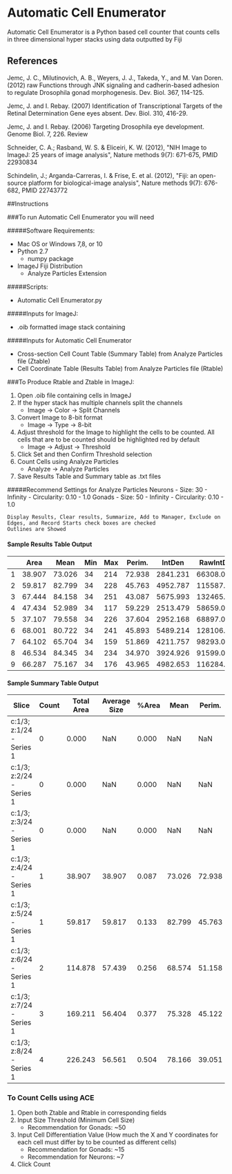 # Automatic Cell Enumerator

Automatic Cell Enumerator is a Python based cell counter that counts cells in three dimensional hyper stacks using data outputted by Fiji

## References

Jemc, J. C., Milutinovich, A. B., Weyers, J. J., Takeda, Y., and M. Van Doren. (2012) raw Functions through JNK signaling and cadherin-based adhesion to regulate Drosophila gonad morphogenesis. Dev. Biol. 367, 114-125.

Jemc, J. and I. Rebay. (2007) Identification of Transcriptional Targets of the Retinal Determination Gene eyes absent. Dev. Biol. 310, 416-29.

Jemc, J. and I. Rebay. (2006) Targeting Drosophila eye development. Genome Biol. 7, 226. Review

Schneider, C. A.; Rasband, W. S. & Eliceiri, K. W. (2012), "NIH Image to ImageJ: 25 years of image analysis", Nature methods 9(7): 671-675, PMID 22930834

Schindelin, J.; Arganda-Carreras, I. & Frise, E. et al. (2012), "Fiji: an open-source platform for biological-image analysis", Nature methods 9(7): 676-682, PMID 22743772

##Instructions

###To run Automatic Cell Enumerator you will need

#####Software Requirements:
- Mac OS or Windows 7,8, or 10
- Python 2.7
    - numpy package
- ImageJ Fiji Distribution
    - Analyze Particles Extension

#####Scripts:
- Automatic Cell Enumerator.py

#####Inputs for ImageJ:
- .oib formatted image stack containing 

#####Inputs for Automatic Cell Enumerator
- Cross-section Cell Count Table (Summary Table) from Analyze Particles file (Ztable)
- Cell Coordinate Table (Results Table) from Analyze Particles file (Rtable)

###To Produce Rtable and Ztable in ImageJ:

1. Open .oib file containing cells in ImageJ 
2. If the hyper stack has multiple channels split the channels
    - Image -> Color -> Split Channels
3. Convert Image to 8-bit format
    - Image -> Type -> 8-bit
4. Adjust threshold for the Image to highlight the cells to be counted. All cells that are to be counted should be highlighted red by default
    - Image -> Adjust -> Threshold
5. Click Set and then Confirm Threshold selection
6. Count Cells using Analyze Particles
    - Analyze -> Analyze Particles
7. Save Results Table and Summary table as .txt files

#####Recommend Settings for Analyze Particles
    Neurons
    - Size: 30 - Infinity 
    - Circularity: 0.10 - 1.0
    Gonads
    - Size: 50 - Infinity 
    - Circularity: 0.10 - 1.0
    
    Display Results, Clear results, Summarize, Add to Manager, Exclude on Edges, and Record Starts check boxes are checked
    Outlines are Showed

#### Sample Results Table Output 
|      | Area    | Mean    | Min | Max | Perim.  | IntDen    | RawIntDen   | XStart | YStart |
|------|---------|---------|-----|-----|---------|-----------|-------------|--------|--------|
| 1    | 38.907  | 73.026  | 34  | 214 | 72.938  | 2841.231  | 66308.000   | 686    | 458    |
| 2    | 59.817  | 82.799  | 34  | 228 | 45.763  | 4952.787  | 115587.000  | 670    | 458    |
| 3    | 67.444  | 84.158  | 34  | 251 | 43.087  | 5675.993  | 132465.000  | 666    | 457    |
| 4    | 47.434  | 52.989  | 34  | 117 | 59.229  | 2513.479  | 58659.000   | 774    | 515    |
| 5    | 37.107  | 79.558  | 34  | 226 | 37.604  | 2952.168  | 68897.000   | 822    | 413    |
| 6    | 68.001  | 80.722  | 34  | 241 | 45.893  | 5489.214  | 128106.000  | 664    | 456    |
| 7    | 64.102  | 65.704  | 34  | 159 | 51.869  | 4211.757  | 98293.000   | 773    | 515    |
| 8    | 46.534  | 84.345  | 34  | 234 | 34.970  | 3924.926  | 91599.000   | 822    | 412    |
| 9    | 66.287  | 75.167  | 34  | 176 | 43.965  | 4982.653  | 116284.000  | 670    | 455    |


#### Sample Summary Table Output
| Slice                     | Count | Total Area | Average Size | %Area | Mean   | Perim.  | IntDen    |
|---------------------------|-------|------------|--------------|-------|--------|---------|-----------|
| c:1/3; z:1/24 - Series 1  | 0     | 0.000      | NaN          | 0.000 | NaN    | NaN     | NaN       |
| c:1/3; z:2/24 - Series 1  | 0     | 0.000      | NaN          | 0.000 | NaN    | NaN     | NaN       |
| c:1/3; z:3/24 - Series 1  | 0     | 0.000      | NaN          | 0.000 | NaN    | NaN     | NaN       |
| c:1/3; z:4/24 - Series 1  | 1     | 38.907     | 38.907       | 0.087 | 73.026 | 72.938  | 2841.231  |
| c:1/3; z:5/24 - Series 1  | 1     | 59.817     | 59.817       | 0.133 | 82.799 | 45.763  | 4952.788  |
| c:1/3; z:6/24 - Series 1  | 2     | 114.878    | 57.439       | 0.256 | 68.574 | 51.158  | 4094.736  |
| c:1/3; z:7/24 - Series 1  | 3     | 169.211    | 56.404       | 0.377 | 75.328 | 45.122  | 4217.713  |
| c:1/3; z:8/24 - Series 1  | 4     | 226.243    | 56.561       | 0.504 | 78.166 | 39.051  | 4425.081  |

### To Count Cells using ACE
1. Open both Ztable and Rtable in corresponding fields
2. Input Size Threshold (Minimum Cell Size)
    - Recommendation for Gonads: ~50
3. Input Cell Differentiation Value (How much the X and Y coordinates for each cell must differ by to be counted as different cells)
    - Recommendation for Gonads: ~15
    - Recommendation for Neurons: ~7
4. Click Count
